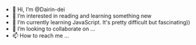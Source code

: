 - 👋 Hi, I’m @Dairin-dei
- 👀 I’m interested in reading and learning something new
- 🌱 I’m currently learning JavaScript. It's pretty difficult but fascinating))
- 💞️ I’m looking to collaborate on ...
- 📫 How to reach me ...

<!---
Dairin-dei/Dairin-dei is a ✨ special ✨ repository because its `README.md` (this file) appears on your GitHub profile.
You can click the Preview link to take a look at your changes.
--->
